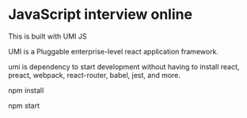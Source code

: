 # JavaScript interview online

This is built with UMI JS

UMI is a  Pluggable enterprise-level react application framework.

 umi is  dependency to start development without having to install react, preact, webpack, react-router, babel, jest, and more.

npm install

npm start

